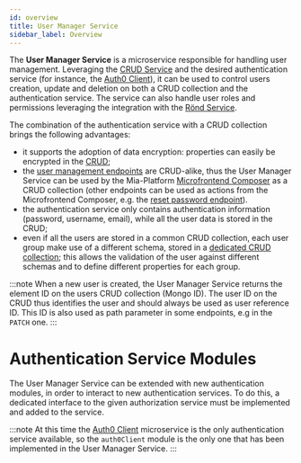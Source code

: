 ```yaml
---
id: overview
title: User Manager Service
sidebar_label: Overview
---
```




The **User Manager Service** is a microservice responsible for handling user management.
Leveraging the [CRUD Service][crud-service] and the desired authentication service
(for instance, the [Auth0 Client][auth0-client]),
it can be used to control users creation, update and deletion on both a CRUD collection and the authentication service.
The service can also handle user roles and permissions leveraging the integration with the [Rönd Service][rond].

The combination of the authentication service with a CRUD collection brings the following advantages:
- it supports the adoption of data encryption: properties can easily be encrypted in the [CRUD][crud-encryption];
- the [user management endpoints][user-management-endpoints] are CRUD-alike, thus the User Manager Service can be used by the Mia-Platform [Microfrontend Composer][microfrontend-composer]
  as a CRUD collection (other endpoints can be used as actions from the Microfrontend Composer, e.g. the [reset password endpoint][reset-password-endpoint]).
- the authentication service only contains authentication information (password, username, email), while all the user data is stored in the CRUD;
- even if all the users are stored in a common CRUD collection, each user group make use of a different schema, stored in a
  [dedicated CRUD collection][crud-user-manager-config];
  this allows the validation of the user against different schemas and to define different properties for each group.

:::note
When a new user is created, the User Manager Service returns the element ID on the users CRUD collection (Mongo ID).
The user ID on the CRUD thus identifies the user and should always be used as user reference ID.
This ID is also used as path parameter in some endpoints, e.g in the `PATCH` one.
:::

# Authentication Service Modules

The User Manager Service can be extended with new authentication modules, in order to interact to new authentication services.
To do this, a dedicated interface to the given authorization service must be implemented and added to the service.

:::note
At this time the [Auth0 Client][auth0-client] microservice is the only authentication service available,
so the `auth0Client` module is the only one that has been implemented in the User Manager Service.
:::


[auth0-client]: /runtime_suite/auth0-client/10_overview.md
[crud-service]: /runtime_suite/crud-service/10_overview_and_usage.md
[crud-encryption]: /runtime_suite/crud-service/30_encryption_configuration.md
[microfrontend-composer]: /microfrontend-composer/overview.md
[rond]: https://rond-authz.io/docs/getting-started

[reset-password-endpoint]: /runtime_suite/user-manager-service/30_usage.md#post-userschange-password
[user-management-endpoints]: /runtime_suite/user-manager-service/30_usage.md#user-management
[crud-user-manager-config]: /runtime_suite/user-manager-service/20_configuration.md#user-manager-configuration-crud-collection
